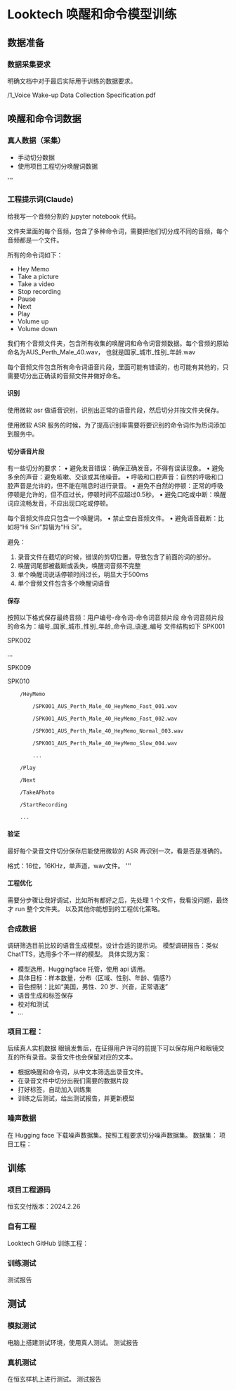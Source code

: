 # Looktech 唤醒和命令模型训练

## 数据准备
### 数据采集要求
明确文档中对于最后实际用于训练的数据要求。

/1_Voice Wake-up Data Collection Specification.pdf


## 唤醒和命令词数据

### 真人数据（采集）

- 手动切分数据
- 使用项目工程切分唤醒词数据

'''
### 工程提示词(Claude)

给我写一个音频分割的 jupyter notebook 代码。

文件夹里面的每个音频，包含了多种命令词，需要把他们切分成不同的音频，每个音频都是一个文件。

所有的命令词如下：

- Hey Memo
- Take a picture
- Take a video
- Stop recording
- Pause
- Next
- Play
- Volume up
- Volume down

我们有个音频文件夹，包含所有收集的唤醒词和命令词音频数据。每个音频的原始命名为AUS_Perth_Male_40.wav， 也就是国家_城市_性别_年龄.wav

每个音频文件包含所有命令词语音片段，里面可能有错读的，也可能有其他的，只需要切分出正确读的音频文件并做好命名。

#### 识别
使用微软 asr 做语音识别，识别出正常的语音片段，然后切分并按文件夹保存。

使用微软 ASR 服务的时候，为了提高识别率需要将要识别的命令词作为热词添加到服务中。

#### 切分语音片段
有一些切分的要求：
• 避免发⾳错误：确保正确发⾳，不得有误读现象。
• 避免多余的声⾳：避免咳嗽、交谈或其他噪⾳。
• 呼吸和⼝腔声⾳：⾃然的呼吸和⼝腔声⾳是允许的，但不能在喘息时进⾏录⾳。
• 避免不⾃然的停顿：正常的呼吸停顿是允许的，但不应过⻓，停顿时间不应超过0.5秒。
• 避免⼝吃或中断：唤醒词应流畅发⾳，不应出现⼝吃或停顿。

每个⾳频⽂件应只包含⼀个唤醒词。
• 禁⽌空⽩⾳频⽂件。
• 避免语⾳截断：⽐如将“Hi Siri”剪辑为“Hi Si”。

避免：
1. 录⾳⽂件在截切的时候，错误的剪切位置，导致包含了前⾯的词的部分。
2. 唤醒词尾部被截断或丢失，唤醒词⾳频不完整
3. 单个唤醒词说话停顿时间过⻓，明显⼤于500ms
4. 单个⾳频⽂件包含多个唤醒词语⾳

#### 保存
按照以下格式保存最终音频：用户编号-命令词-命令词音频片段
命令词音频片段的命名为：编号_国家_城市_性别_年龄_命令词_语速_编号
文件结构如下
SPK001

SPK002

...

SPK009

SPK010

        /HeyMemo
        
            /SPK001_AUS_Perth_Male_40_HeyMemo_Fast_001.wav
            
            /SPK001_AUS_Perth_Male_40_HeyMemo_Fast_002.wav
            
            /SPK001_AUS_Perth_Male_40_HeyMemo_Normal_003.wav
            
            /SPK001_AUS_Perth_Male_40_HeyMemo_Slow_004.wav
            
            ...
            
        /Play
        
        /Next
        
        /TakeAPhoto
        
        /StartRecording 
        
        ...
        
#### 验证
最好每个录音文件切分保存后能使用微软的 ASR 再识别一次，看是否是准确的。

格式：16位，16KHz，单声道，wav⽂件。
'''

#### 工程优化
需要分步骤让我好调试，比如所有都好之后，先处理 1 个文件，我看没问题，最终才 run 整个文件夹。
以及其他你能想到的工程优化策略。

### 合成数据
调研筛选目前比较的语音生成模型。设计合适的提示词。
模型调研报告：类似 ChatTTS，选用多个不一样的模型。
具体实现方案：
- 模型选用，Huggingface 托管，使用 api 调用。
- 具体目标：样本数量，分布（区域、性别、年龄、情感?）
- 音色控制：比如“美国，男性、20 岁、兴奋，正常语速”
- 语音生成和标签保存
- 校对和测试
- ...


### 项目工程：
后续真人实机数据
眼镜发售后，在征得用户许可的前提下可以保存用户和眼镜交互的所有录音。录音文件也会保留对应的文本。

- 根据唤醒和命令词，从中文本筛选出录音文件。
- 在录音文件中切分出我们需要的数据片段
- 打好标签，自动加入训练集
- 训练之后测试，给出测试报告，并更新模型


### 噪声数据
在 Hugging face 下载噪声数据集。按照工程要求切分噪声数据集。
数据集：
项目工程：

## 训练
### 项目工程源码
恒玄交付版本：2024.2.26

### 自有工程
Looktech GitHub 训练工程：

### 训练测试
测试报告

## 测试
### 模拟测试
电脑上搭建测试环境，使用真人测试。
测试报告

### 真机测试
在恒玄样机上进行测试。
测试报告

